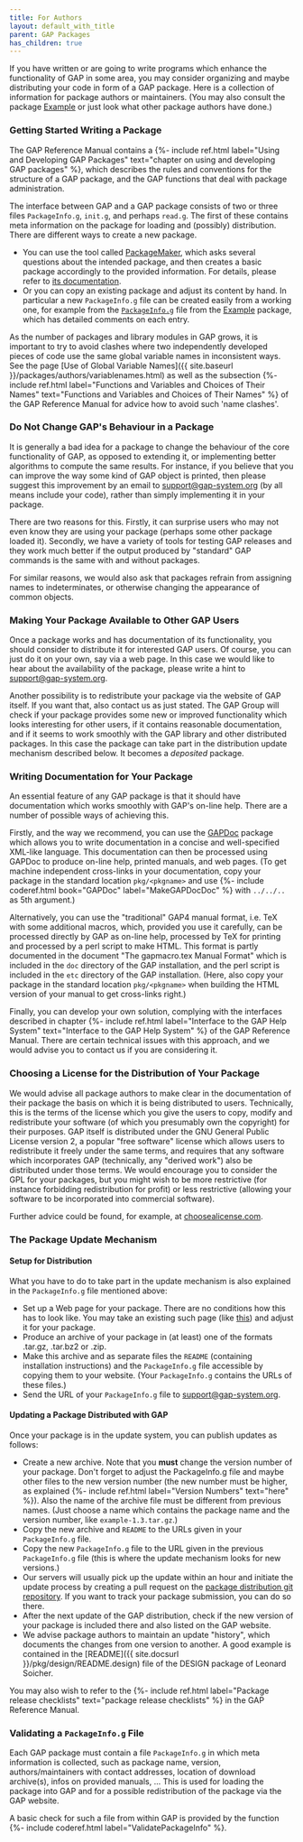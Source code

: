 ```yaml
---
title: For Authors
layout: default_with_title
parent: GAP Packages
has_children: true
---
```


If you have written or are going to write programs which enhance the
functionality of GAP in some area, you may consider
organizing and maybe distributing your code in form of a GAP
package. Here is a collection of information for package
authors or maintainers.
(You may also consult the package
[Example](https://gap-packages.github.io/example) or just look what other
package authors have done.)

### Getting Started Writing a Package

The GAP Reference Manual contains a
{%- include ref.html label="Using and Developing GAP Packages" text="chapter on using and developing GAP packages" %},
which describes the rules and conventions for the structure of a GAP package,
and the GAP functions that deal with package administration.

The interface between GAP and a GAP
package consists of two or three files `PackageInfo.g`,
`init.g`, and perhaps `read.g`. The first of these contains
meta information on the package for loading and (possibly) distribution.
There are different ways to create a new package.

- You can use the tool called
  [PackageMaker](https://github.com/gap-system/PackageMaker), which
  asks several questions about the intended package, and then creates a basic
  package accordingly to the provided information. For details, please refer to
  [its documentation](https://github.com/gap-system/PackageMaker).
- Or you can copy an existing package and adjust its content by hand.
  In particular a new `PackageInfo.g` file can be created easily
  from a working one, for example from the
  [`PackageInfo.g`](https://gap-packages.github.io/example/PackageInfo.g)
  file from the [Example](https://gap-packages.github.io/example) package, which
  has detailed comments on each entry.


As the number of packages and library modules in GAP grows, it is important to
try to avoid clashes where two independently developed pieces of code use the
same global  variable names in inconsistent ways.  See the page
[Use of Global Variable Names]({{ site.baseurl }}/packages/authors/variablenames.html)
as well as the subsection
{%- include ref.html label="Functions and Variables and Choices of Their Names" text="Functions and Variables and Choices of Their Names" %}
of the GAP Reference Manual
for advice how to avoid such 'name clashes'.

### Do Not Change GAP's Behaviour in a Package

It is generally a bad idea for a package to change the behaviour of
the core functionality of GAP, as opposed to extending it,
or implementing better algorithms to compute the same results. For instance,
if you believe that you can improve the way some kind of GAP
object is printed, then please suggest this improvement by an email to
<support@gap-system.org> (by all means
include your code), rather than simply implementing it in your package.

There are two reasons for this. Firstly, it can surprise users who may not
even know they are using your package (perhaps some other package loaded it).
Secondly, we have a variety of tools for testing GAP releases
and they work much better if the output produced by "standard"
GAP commands is the same with and without packages.

For similar reasons, we would also ask that packages refrain from assigning
names to indeterminates, or otherwise changing the appearance of common
objects.

### Making Your Package Available to Other GAP Users

Once a package works and has documentation of its functionality, you
should consider to distribute it for interested GAP
users. Of course, you can just do it on your own, say via a web page.
In this case we would like to hear about the availability of the
package, please write a hint to <support@gap-system.org>.

Another possibility is to redistribute your package via the website
of GAP itself. If you want that, also contact us as
just stated. The GAP Group will check if your package
provides some new or improved functionality which looks interesting for
other users, if it contains  reasonable documentation, and if it seems
to work smoothly with the GAP library and other
distributed packages. In this case the package can take part in the
distribution update mechanism described below. It becomes a
<em>deposited</em> package.

### Writing Documentation for Your Package

An  essential feature  of any GAP package is  that it
should   have   documentation  which   works   smoothly  with
GAP's on-line  help. There  are a number  of possible
ways of achieving this.

Firstly, and the way we recommend, you can use the
[GAPDoc](http://www.math.rwth-aachen.de/~Frank.Luebeck/GAPDoc) package
which allows you to write documentation in a concise and well-specified
XML-like language. This documentation can then be processed using GAPDoc to
produce on-line help, printed manuals, and web pages.
(To get machine independent cross-links in your documentation, copy
your package in the standard location `pkg/<pkgname>`
and use {%- include coderef.html book="GAPDoc" label="MakeGAPDocDoc" %}
with `../../..` as 5th argument.)

Alternatively, you can use the "traditional" GAP4 manual format, i.e. TeX
with some additional macros, which, provided you use it carefully, can be
processed directly by GAP as on-line help, processed
by TeX for printing and processed by a perl script
to make HTML. This format is partly
documented in the document "The gapmacro.tex Manual Format"
which is included in the
`doc` directory of the GAP installation,
and the perl script is included in the
`etc` directory of the GAP installation.
(Here, also copy your package in the standard location
`pkg/<pkgname>` when building the HTML
version of your manual to get cross-links right.)

Finally, you can develop your own solution, complying with the interfaces
described in chapter
{%- include ref.html label="Interface to the GAP Help System" text="Interface to the GAP Help System" %}
of the GAP Reference Manual. There are
certain technical issues with this approach, and we would advise you to
contact us if you are considering it.

### Choosing a License for the Distribution of Your Package

We would advise all package authors to make clear in the documentation of
their package the basis on which it is being distributed to users.
Technically, this is the terms of the license which you give the users to
copy, modify and redistribute
your software (of which you presumably own the copyright) for their purposes.
GAP itself is distributed under the GNU General Public License version 2, a popular
"free software" license which allows users to redistribute it freely under the
same terms, and requires that any software which incorporates GAP
(technically, any "derived work") also be distributed under those terms. We
would encourage you to consider the GPL for your packages, but you might wish
to be more restrictive (for instance forbidding redistribution for profit) or
less restrictive (allowing your software to be incorporated into commercial
software).

Further advice could be found, for example, at [choosealicense.com](http://choosealicense.com/).

### The Package Update Mechanism

#### Setup for Distribution

What you have to do to take part in the update mechanism is
also explained in the `PackageInfo.g` file mentioned above:

- Set up a Web page for your package. There are no conditions how this
  has to look like. You may take an existing such page (like [this](http://www.math.rwth-aachen.de/~Frank.Luebeck/EDIM)) and
  adjust it for your package.
- Produce an archive of your package in (at least) one of the formats
  .tar.gz, .tar.bz2 or .zip.
- Make this archive and as separate files the `README`
  (containing installation instructions) and the `PackageInfo.g`
  file accessible by copying them to your website. (Your
  `PackageInfo.g`  contains the URLs of these files.)
- Send the URL of your `PackageInfo.g` file to <support@gap-system.org>.

#### Updating a Package Distributed with GAP

Once your package is in the update system, you can  publish
updates as follows:

- Create a new archive. Note that you **must** change the
  version number of your package. Don't forget to adjust the PackageInfo.g
  file and maybe other files to the new version number (the new number must be
  higher, as explained {%- include ref.html label="Version Numbers" text="here" %}). Also the
  name of the archive file must be different from previous names.
  (Just choose a name
  which contains the package name and the version number, like
  `example-1.3.tar.gz`.)
- Copy the new archive  and `README` to the URLs given in your
  `PackageInfo.g` file.
- Copy the new `PackageInfo.g` file to the URL given in the
  previous `PackageInfo.g` file (this is where the update
  mechanism looks for new versions.)
- Our servers will usually pick up the update within an hour and
  initiate the update process by creating a pull request on the
  [package distribution git repository](https://github.com/gap-system/PackageDistro/).
  If you want to track your package submission, you can do so there.
- After the next update of the GAP distribution, check if the new version of
  your package is included there and also listed on the GAP website.
- We advise package authors to maintain an update "history",
  which documents the changes from one version to another.
  A good example is contained in the
  [README]({{ site.docsurl }}/pkg/design/README.design)
  file of the DESIGN package of Leonard Soicher.


You may also wish to refer to the
{%- include ref.html label="Package release checklists" text="package release checklists" %}
in the GAP Reference Manual.

### Validating a `PackageInfo.g` File

Each GAP package must contain a file
`PackageInfo.g` in which meta information is collected, such as
package name, version, authors/maintainers with contact addresses, location
of download archive(s), infos on provided manuals, ...
This is used for loading the package into GAP and for a possible
redistribution of the package via the GAP website.

A basic check for such a file from within GAP is provided by the function
{%- include coderef.html label="ValidatePackageInfo" %}.
